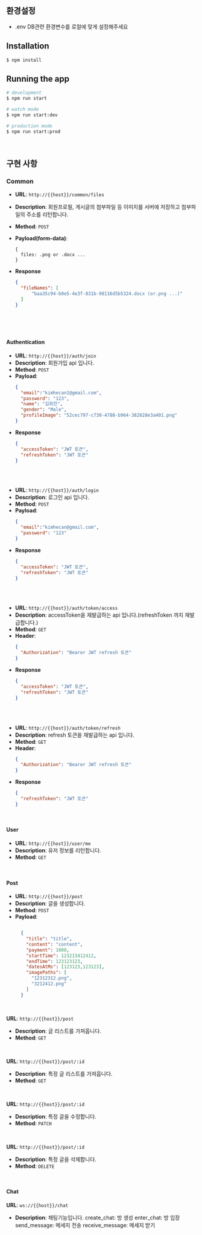
## 환경설정
-  .env DB관련 환경변수를 로컬에 맞게 설정해주세요

## Installation

```bash
$ npm install
```

## Running the app

```bash
# development
$ npm run start

# watch mode
$ npm run start:dev

# production mode
$ npm run start:prod
```

<br>

## 구현 사항

### Common


- **URL**: `http://{{host}}/common/files`
- **Description**: 회원프로필, 게시글의 첨부파일 등 이미지를 서버에 저장하고 첨부파일의 주소를 리턴합니다.
- **Method**: `POST`
- **Payload(form-data)**:
  ```
  {
    files: .png or .docx ...
  }
  ```
- **Response**
  ```json
  {
    "fileNames": [
        "baa35c94-b0e5-4e3f-831b-98116d5b5324.docx (or.png ...)"
    ]
  }
  ```

  <br />
<br />

#### Authentication
- **URL**: `http://{{host}}/auth/join`
- **Description**: 회원가입 api 입니다.
- **Method**: `POST`
- **Payload**:
  ```json
  {
    "email":"kimhecan1@gmail.com",
    "password": "123",
    "name": "김희찬",
    "gender": "Male",
    "profileImage": "52cec797-c730-4788-b964-382628e3a401.png"
  }
  ```
- **Response**
  ```json
  {
    "accessToken": "JWT 토큰",
    "refreshToken": "JWT 토큰"
  }
  ```
<br />
<br />

- **URL**: `http://{{host}}/auth/login`
- **Description**: 로그인 api 입니다.
- **Method**: `POST`
- **Payload**:
  ```json
  {
    "email":"kimhecan@gmail.com",
    "password": "123"
  }
  ```
- **Response**
  ```json
  {
    "accessToken": "JWT 토큰",
    "refreshToken": "JWT 토큰"
  }
  ```
<br />
<br />

- **URL**: `http://{{host}}/auth/token/access`
- **Description**: accessToken을 재발급하는 api 입니다.(refreshToken 까지 재발급합니다.)
- **Method**: `GET`
- **Header**:
  ```json
  {
    "Authorization": "Bearer JWT refresh 토큰"
  }
  ```
- **Response**
  ```json
  {
    "accessToken": "JWT 토큰",
    "refreshToken": "JWT 토큰"
  }
  ```

<br>
<br>

- **URL**: `http://{{host}}/auth/token/refresh`
- **Description**: refresh 토큰을 재발급하는 api 입니다.
- **Method**: `GET`
- **Header**:
  ```json
  {
    "Authorization": "Bearer JWT refresh 토큰"
  }
  ```
- **Response**
  ```json
  {
    "refreshToken": "JWT 토큰"
  }
  ```

<br>

#### User
- **URL**: `http://{{host}}/user/me`
- **Description**: 유저 정보를 리턴합니다.
- **Method**: `GET`


<br>

#### Post
- **URL**: `http://{{host}}/post`
- **Description**: 글을 생성합니다.
- **Method**: `POST`
- **Payload**:
  ```json

    {
      "title": "title",
      "content": "content",
      "payment": 1000,
      "startTime": 123213412412,
      "endTime": 123123123,
      "datesAtMs": [123123,123123],
      "imagePaths": [
        "12312312.png",
        "3212412.png"
      ] 
    }

  ```
<br>

**URL**: `http://{{host}}/post`
- **Description**: 글 리스트를 가져옵니다.
- **Method**: `GET`

<br>

**URL**: `http://{{host}}/post/:id`
- **Description**: 특정 글 리스트를 가져옵니다.
- **Method**: `GET`

<br>

**URL**: `http://{{host}}/post/:id`
- **Description**: 특정 글을 수정합니다.
- **Method**: `PATCH`

<br>

**URL**: `http://{{host}}/post/:id`
- **Description**: 특정 글을 삭제합니다.
- **Method**: `DELETE`

<br>


#### Chat
**URL**: `ws://{{host}}/chat`
- **Description**: 채팅기능입니다.
create_chat: 방 생성
enter_chat: 방 입장
send_message: 메세지 전송
receive_message: 메세지 받기